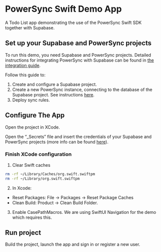 # PowerSync Swift Demo App

A Todo List app demonstrating the use of the PowerSync Swift SDK together with Supabase.

## Set up your Supabase and PowerSync projects

To run this demo, you need Supabase and PowerSync projects. Detailed instructions for integrating PowerSync with Supabase can be found in [the integration guide](https://docs.powersync.com/integration-guides/supabase).

Follow this guide to:

1. Create and configure a Supabase project.
2. Create a new PowerSync instance, connecting to the database of the Supabase project. See instructions [here](https://docs.powersync.com/integration-guides/supabase-+-powersync#connect-powersync-to-your-supabase).
3. Deploy sync rules.

## Configure The App

Open the project in XCode.

Open the “_Secrets” file and insert the credentials of your Supabase and PowerSync projects (more info can be found [here](https://docs.powersync.com/integration-guides/supabase-+-powersync#test-everything-using-our-demo-app)).

### Finish XCode configuration

1. Clear Swift caches

```bash
rm -rf ~/Library/Caches/org.swift.swiftpm
rm -rf ~/Library/org.swift.swiftpm
```

2. In Xcode:

- Reset Packages: File -> Packages -> Reset Package Caches
- Clean Build: Product -> Clean Build Folder.

3. Enable CasePathMacros. We are using SwiftUI Navigation for the demo which requires this.

## Run project

Build the project, launch the app and sign in or register a new user.
